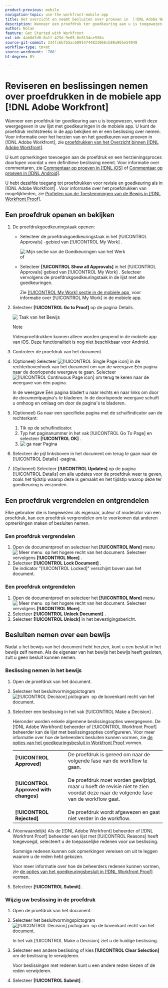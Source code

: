 ```yaml
---
product-previous: mobile
navigation-topic: use-the-workfront-mobile-app
title: Het overzicht en neemt besluiten over proeven in  [!DNL Adobe Workfront]  mobiele app
description: Wanneer een proefdruk ter goedkeuring aan u is toegewezen, wordt deze weergegeven in uw lijst met goedkeuringen in de mobiele app. U kunt de proefdruk rechtstreeks in de app bekijken en er een beslissing over nemen.
author: Nolan
feature: Get Started with Workfront
exl-id: 4ab8dfd0-0a1f-425d-9e05-8e8134ce930a
source-git-commit: 234fc6b7b5acb0914744831066cb88a965e54048
workflow-type: tm+mt
source-wordcount: '708'
ht-degree: 0%

---
```


# Reviseren en beslissingen nemen over proefdrukken in de mobiele app [!DNL Adobe Workfront]

Wanneer een proefdruk ter goedkeuring aan u is toegewezen, wordt deze weergegeven in uw lijst met goedkeuringen in de mobiele app. U kunt de proefdruk rechtstreeks in de app bekijken en er een beslissing over nemen. Voor informatie over het herzien van en het goedkeuren van proeven in [!DNL Adobe Workfront], zie [&#x200B; proefdrukken van het Overzicht binnen  [!DNL Adobe Workfront]](../../../review-and-approve-work/proofing/reviewing-proofs-within-workfront/review-proofs-in-wf.md).

U kunt opmerkingen toevoegen aan de proefdruk en een herzieningsproces doorlopen voordat u een definitieve beslissing neemt. Voor informatie over commentaren, zie [&#x200B; Commentaar op proeven in  [!DNL iOS]](../../../workfront-basics/mobile-apps/using-the-workfront-mobile-app/comment-on-proofs-ios.md) of [&#x200B; Commentaar op proeven in  [!DNL Android]](../../../workfront-basics/mobile-apps/using-the-workfront-mobile-app/comment-on-proofs-android.md).

U hebt dezelfde toegang tot proefdrukken voor revisie en goedkeuring als in [!DNL Adobe Workfront] . Voor informatie over het proefdrukken van mogelijkheden, zie [&#x200B; Profielen van de Toestemmingen van de Bewijs in  [!DNL Workfront Proof]](../../../workfront-proof/wp-acct-admin/account-settings/proof-perm-profiles-in-wp.md).

## Een proefdruk openen en bekijken

1. De proefdrukgoedkeuringstaak openen:

   * Selecteer de proefdrukgoedkeuringstaak in het [!UICONTROL Approvals] -gebied van [!UICONTROL My Work] .

     ![&#x200B; Mijn sectie van de Goedkeuringen van het Werk &#x200B;](assets/mobile-mywork-approvals-338x482.png)\
      of

   * Selecteer **[!UICONTROL Show all Approvals]** in het [!UICONTROL Approvals] gebied van [!UICONTROL My Work] . Selecteer vervolgens de proefdrukgoedkeuringstaak in de lijst met alle goedkeuringen.

     Zie [[!UICONTROL My Work] sectie in de mobiele app &#x200B;](../../../workfront-basics/mobile-apps/using-the-workfront-mobile-app/my-work-section-mobile.md) voor informatie over [!UICONTROL My Work] in de mobiele app.

1. Selecteer **[!UICONTROL Go to Proof]** op de pagina Details.

   ![&#x200B; Taak van het Bewijs &#x200B;](assets/mobile-prooftask1-338x516.png)

   >[!NOTE]
   >
   >Videoproefdrukken kunnen alleen worden geopend in de mobiele app van iOS. Deze functionaliteit is nog niet beschikbaar voor Android.

1. Controleer de proefdruk van het document.
1. (Optioneel) Selecteer ![[!UICONTROL Single Page icon]](assets/mobile-proofpagingicon1-25x36.png) in de rechterbovenhoek van het document om van de weergave Eén pagina naar de doorlopende weergave te gaan. Selecteer ![[!UICONTROL Continuous Page icon]](assets/mobile-proofpagingicon2-25x25.png) om terug te keren naar de weergave van één pagina.

   In de weergave Eén pagina bladert u naar rechts en naar links om door de documentpagina&#39;s te bladeren. In de doorlopende weergave schuift u omhoog en omlaag om door de pagina&#39;s te bladeren.

1. (Optioneel) Ga naar een specifieke pagina met de schuifindicator aan de rechterkant:

   1. Tik op de schuifindicator.
   1. Typ het paginanummer in het vak [!UICONTROL Go To Page] en selecteer **[!UICONTROL OK]** .
   1. ![&#x200B; ga naar Pagina &#x200B;](assets/mobile-gotopage-350x224.png)

1. Selecteer de pijl linksboven in het document om terug te gaan naar de [!UICONTROL Details] -pagina.
1. (Optioneel) Selecteer **[!UICONTROL Updates]** op de pagina [!UICONTROL Details] om alle updates voor de proefdruk weer te geven, zoals het tijdstip waarop deze is gemaakt en het tijdstip waarop deze ter goedkeuring is verzonden.

## Een proefdruk vergrendelen en ontgrendelen

Elke gebruiker die is toegewezen als eigenaar, auteur of moderator van een proefdruk, kan een proefdruk vergrendelen om te voorkomen dat anderen opmerkingen maken of besluiten nemen.

### Een proefdruk vergrendelen

1. Open de documentproef en selecteer het **[!UICONTROL More]** menu ![&#x200B; Meer menu &#x200B;](assets/mobile-verticalmoremenu-20x33.png) op het hogere recht van het document. Selecteer vervolgens **[!UICONTROL More]** .
1. Selecteer **[!UICONTROL Lock Document]** .\
   De indicator &quot;[!UICONTROL Locked]&quot; verschijnt boven aan het document.

### Een proefdruk ontgrendelen

1. Open de documentproef en selecteer het **[!UICONTROL More]** menu ![&#x200B; Meer menu &#x200B;](assets/mobile-verticalmoremenu-20x33.png) op het hogere recht van het document. Selecteer vervolgens **[!UICONTROL More]** .
1. Selecteer **[!UICONTROL Unlock Document]** .
1. Selecteer **[!UICONTROL Unlock]** in het bevestigingsbericht.

## Besluiten nemen over een bewijs

Nadat u het bewijs van het document hebt herzien, kunt u een besluit in het bewijs zelf nemen. Als de eigenaar van het bewijs het bewijs heeft gesloten, zult u geen besluit kunnen nemen.

### Beslissing nemen in het bewijs

1. Open de proefdruk van het document.
1. Selecteer het besluitvormingspictogram ![[!UICONTROL Decision] pictogram &#x200B;](assets/mobile-proofcheckmarkdecisionicon-30x30.png) op de bovenkant recht van het document.
1. Selecteer een beslissing in het vak [!UICONTROL Make a Decision] .

   Hieronder worden enkele algemene beslissingsopties weergegeven. De [!DNL Adobe Workfront] beheerder of [!UICONTROL Workfront Proof] beheerder kan de lijst met beslissingsopties configureren. Voor meer informatie over hoe de beheerders besluiten kunnen vormen, zie [&#x200B; de opties van het goedkeuringsbesluit in Workfront Proof &#x200B;](../../../workfront-proof/wp-acct-admin/account-settings/configure-approval-decision-in-wp.md) vormen.

   <table style="table-layout:auto"> 
    <col> 
    <col> 
    <tbody> 
     <tr> 
      <td role="rowheader"><strong>[!UICONTROL Approved]</strong></td> 
      <td>De proefdruk is gereed om naar de volgende fase van de workflow te gaan.</td> 
     </tr> 
     <tr> 
      <td role="rowheader"><strong>[!UICONTROL Approved with changes]</strong></td> 
      <td> <p>De proefdruk moet worden gewijzigd, maar u hoeft de revisie niet te zien voordat deze naar de volgende fase van de workflow gaat.</p> </td> 
     </tr> 
     <tr> 
      <td role="rowheader"><strong>[!UICONTROL Rejected]</strong></td> 
      <td>De proefdruk wordt afgewezen en gaat niet verder in de workflow.</td> 
     </tr> 
    </tbody> 
   </table>

1. (Voorwaardelijk) Als de [!DNL Adobe Workfront] beheerder of [!DNL Workfront Proof] beheerder een lijst met [!UICONTROL Reasons] heeft toegevoegd, selecteert u de toepasselijke redenen voor uw beslissing.

   Sommige redenen kunnen ook opmerkingen vereisen om uit te leggen waarom u de reden hebt gekozen.

   Voor meer informatie over hoe de beheerders redenen kunnen vormen, zie [&#x200B; de opties van het goedkeuringsbesluit in  [!DNL Workfront Proof]](../../../workfront-proof/wp-acct-admin/account-settings/configure-approval-decision-in-wp.md) vormen.

1. Selecteer **[!UICONTROL Submit]** .

### Wijzig uw beslissing in de proefdruk

1. Open de proefdruk van het document.
1. Selecteer het besluitvormingspictogram ![[!UICONTROL Decision] pictogram &#x200B;](assets/mobile-proofcheckmarkdecisionicon-30x30.png) op de bovenkant recht van het document.

   In het vak [!UICONTROL Make a Decision] ziet u de huidige beslissing.

1. Selecteer een andere beslissing of kies **[!UICONTROL Clear Selection]** om de beslissing te verwijderen.

   Voor beslissingen met redenen kunt u een andere reden kiezen of de reden verwijderen.

1. Selecteer **[!UICONTROL Submit]** .
